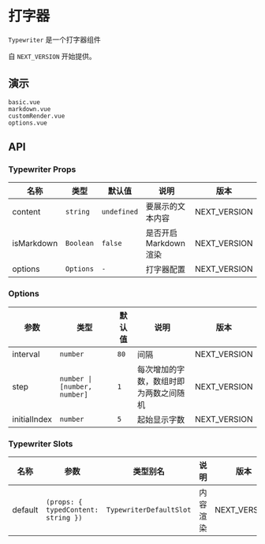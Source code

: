 # 打字器

`Typewriter` 是一个打字器组件

自 `NEXT_VERSION` 开始提供。

## 演示

```demo
basic.vue
markdown.vue
customRender.vue
options.vue
```

## API

### Typewriter Props

| 名称       | 类型      | 默认值      | 说明                   | 版本         |
| ---------- | --------- | ----------- | ---------------------- | ------------ |
| content    | `string`  | `undefined` | 要展示的文本内容       | NEXT_VERSION |
| isMarkdown | `Boolean` | `false`     | 是否开启 Markdown 渲染 | NEXT_VERSION |
| options    | `Options` | `-`         | 打字器配置             | NEXT_VERSION |

### Options

| 参数 | 类型 | 默认值 | 说明 | 版本 |
| --- | --- | --- | --- | --- |
| interval | `number` | `80` | 间隔 | NEXT_VERSION |
| step | `number \| [number, number]` | `1` | 每次增加的字数，数组时即为两数之间随机 | NEXT_VERSION |
| initialIndex | `number` | `5` | 起始显示字数 | NEXT_VERSION |

### Typewriter Slots

| 名称 | 参数 | 类型别名 | 说明 | 版本 |
| --- | --- | --- | --- | --- |
| default | `(props: { typedContent: string })` | `TypewriterDefaultSlot` | 内容渲染 | NEXT_VERSION |
